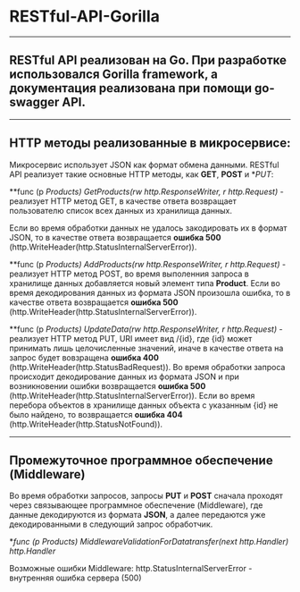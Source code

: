 # RESTful-API-Gorilla
___________________________________

## RESTful API реализован на Go. При разработке использовался Gorilla framework, а документация реализована при помощи go-swagger API.
___________________________________

## HTTP методы реализованные в микросервисе:
Микросервис использует JSON как формат обмена данными. RESTful API реализует такие основные HTTP методы, как **GET**, **POST** и **PUT*:

**func (p *Products) GetProducts(rw http.ResponseWriter, r *http.Request)** - реализует HTTP метод GET, в качестве ответа возвращает пользователю список всех данных из хранилища данных.

Если во время обработки данных не удалось закодировать их в формат JSON, то в качестве ответа возвращается **ошибка 500** (http.WriteHeader(http.StatusInternalServerError)).

**func (p *Products) AddProducts(rw http.ResponseWriter, r *http.Request)** - реализует HTTP метод POST, во время выполенния запроса в хранилище данных добавляется новый элемент типа **Product**. Если во время декодирования данных из формата JSON произошла ошибка, то в качестве ответа возвращается **ошибка 500** (http.WriteHeader(http.StatusInternalServerError)).

**func (p *Products) UpdateData(rw http.ResponseWriter, r *http.Request)** - реализует HTTP метод PUT, URI имеет вид /{id}, где {id} может принимать лишь целочисленные значений, иначе в качестве ответа на запрос будет вовзращена **ошибка 400** (http.WriteHeader(http.StatusBadRequest)).
Во время обработки запроса происходит декодирование данных из формата JSON и при возникновении ошибки возвращается **ошибка 500** (http.WriteHeader(http.StatusInternalServerError)). Если во время перебора объектов в хранилище данных объекта с указанным {id} не было найдено, то возвращается **ошибка 404** (http.WriteHeader(http.StatusNotFound)). 

___________________________________

## Промежуточное программное обеспечение (Middleware)
Во время обработки запросов, запросы **PUT** и **POST** сначала проходят через связывающее программное обеспечение (Middleware), где данные декодируются из формата **JSON**, а далее передаются уже декодированными в следующий запрос обработчик.

**func (p *Products) MiddlewareValidationForDatatransfer(next http.Handler) http.Handler**

Возможные ошибки Middleware:
      http.StatusInternalServerError - внутренняя ошибка сервера (500)
     
